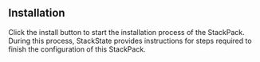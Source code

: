 ## Installation

Click the install button to start the installation process of the StackPack. During this process, StackState provides instructions for steps required to finish the configuration of this StackPack.
